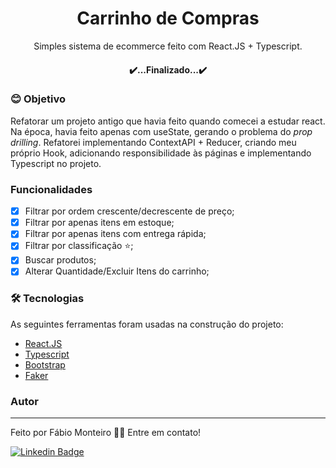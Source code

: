 <h1 align="center">Carrinho de Compras</h1>

<p align="center">
    Simples sistema de ecommerce feito com React.JS + Typescript.
</p>
<h4 align="center"> 
	✔️...Finalizado...✔️
</h4>

### 😊 Objetivo
<p align="left">Refatorar um projeto antigo que havia feito quando comecei a estudar react. Na época, havia feito apenas com useState, gerando o problema do <i>prop drilling</i>. Refatorei implementando ContextAPI + Reducer, criando meu próprio Hook, adicionando responsibilidade às páginas e implementando Typescript no projeto.
</p>

### Funcionalidades
- [x] Filtrar por ordem crescente/decrescente de preço;
- [x] Filtrar por apenas itens em estoque;
- [x] Filtrar por apenas itens com entrega rápida;
- [x] Filtrar por classificação ⭐;
- [x] Buscar produtos;
- [x] Alterar Quantidade/Excluir Itens do carrinho;

### 🛠 Tecnologias

As seguintes ferramentas foram usadas na construção do projeto:
- [React.JS](https://pt-br.reactjs.org/)
- [Typescript](https://www.typescriptlang.org/)
- [Bootstrap](https://react-bootstrap.github.io/)
- [Faker](https://www.npmjs.com/package/faker)

### Autor
---
Feito por Fábio Monteiro 👋🏽 Entre em contato!

 [![Linkedin Badge](https://img.shields.io/badge/-fabiomrm-blue?style=flat-square&logo=Linkedin&logoColor=white&link=https://www.linkedin.com/in/fabiomrm/)](https://www.linkedin.com/in/fabiomrm/) 
